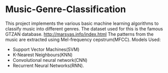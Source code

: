 # Music-Genre-Classification

This project implements the various basic machine learning algorithms to classify music into different genres. The dataset used for this is the famous GTZAN database. http://marsyas.info/index.html
The patterns from the music are extracted using Mel-frequency cepstrum(MFCC). Models Used:
- Support Vector Machines(SVM)
- K-Nearest Neighbours(KNN) 
- Convolutional neural network(CNN)
- Recurrent Neural Networks(RNN).
